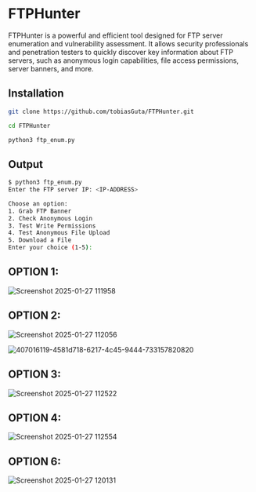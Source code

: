 # FTPHunter
FTPHunter is a powerful and efficient tool designed for FTP server enumeration and vulnerability assessment. It allows security professionals and penetration testers to quickly discover key information about FTP servers, such as anonymous login capabilities, file access permissions, server banners, and more.

## Installation

``` bash
git clone https://github.com/tobiasGuta/FTPHunter.git
```

```bash
cd FTPHunter
```

```bash
python3 ftp_enum.py
```

## Output

```bash
$ python3 ftp_enum.py
Enter the FTP server IP: <IP-ADDRESS>

Choose an option:
1. Grab FTP Banner
2. Check Anonymous Login
3. Test Write Permissions
4. Test Anonymous File Upload
5. Download a File
Enter your choice (1-5):
```

## OPTION 1:

![Screenshot 2025-01-27 111958](https://github.com/user-attachments/assets/1aa561f1-dc70-4661-81e8-d3bb33486a2b)


## OPTION 2:

![Screenshot 2025-01-27 112056](https://github.com/user-attachments/assets/14596452-29f5-451d-93ad-ca6ec20879a2)


![407016119-4581d718-6217-4c45-9444-733157820820](https://github.com/user-attachments/assets/bb9e4b98-7f9f-467c-90fa-0b551492d005)


## OPTION 3:

![Screenshot 2025-01-27 112522](https://github.com/user-attachments/assets/3f1d469c-7df0-4f76-94cb-1efccbe32f7d)

## OPTION 4:

![Screenshot 2025-01-27 112554](https://github.com/user-attachments/assets/6e167d8c-c364-4c24-9827-0e6b62b14d43)

## OPTION 6:

![Screenshot 2025-01-27 120131](https://github.com/user-attachments/assets/79322f25-08a9-4d56-9ea5-0df8f65a5b6b)

